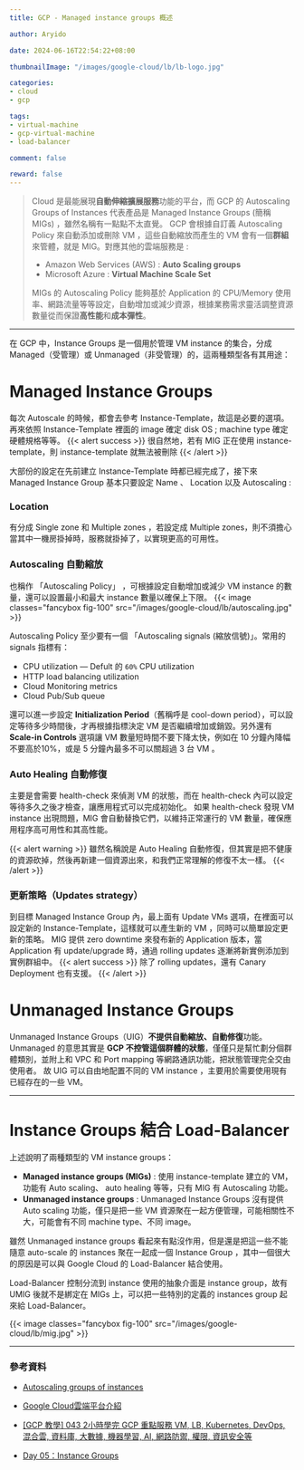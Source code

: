 ```yaml
---
title: GCP - Managed instance groups 概述

author: Aryido

date: 2024-06-16T22:54:22+08:00

thumbnailImage: "/images/google-cloud/lb/lb-logo.jpg"

categories:
- cloud
- gcp

tags:
- virtual-machine
- gcp-virtual-machine
- load-balancer

comment: false

reward: false
---
```

<!--BODY-->
> Cloud 是最能展現**自動伸縮擴展服務**功能的平台，而 GCP 的 Autoscaling Groups of Instances 代表產品是 Managed Instance Groups (簡稱 MIGs) ，雖然名稱有一點點不太直覺。 GCP 會根據自訂義 Autoscaling Policy 來自動添加或刪除 VM ，這些自動縮放而產生的 VM 會有一個**群組**來管體，就是 MIG。對應其他的雲端服務是 :
> - Amazon Web Services (AWS) : **Auto Scaling groups**
> - Microsoft Azure  : **Virtual Machine Scale Set** 
>
> MIGs 的 Autoscaling Policy 能夠基於 Application 的 CPU/Memory 使用率、網路流量等等設定，自動增加或減少資源，根據業務需求靈活調整資源數量從而保證**高性能**和**成本彈性**。
<!--more-->

---

在 GCP 中，Instance Groups 是一個用於管理 VM instance 的集合，分成 Managed（受管理）或 Unmanaged（非受管理）的，這兩種類型各有其用途：

# Managed Instance Groups

每次 Autoscale 的時候，都會去參考 Instance-Template，故這是必要的選項。再來依照 Instance-Template 裡面的 image 確定 disk OS ; machine type 確定硬體規格等等。
{{< alert success >}}
很自然地，若有 MIG 正在使用 instance-template，則 instance-template 就無法被刪除
{{< /alert >}}

大部份的設定在先前建立 Instance-Template 時都已經完成了，接下來 Managed Instance Group 基本只要設定 Name 、 Location 以及 Autoscaling :

### Location
有分成 Single zone 和 Multiple zones ，若設定成 Multiple zones，則不須擔心當其中一機房掛掉時，服務就掛掉了，以實現更高的可用性。


### Autoscaling 自動縮放
也稱作 「Autoscaling Policy」 ，可根據設定自動增加或減少 VM instance 的數量，還可以設置最小和最大 instance 數量以確保上下限。
{{< image classes="fancybox fig-100" src="/images/google-cloud/lb/autoscaling.jpg" >}}

Autoscaling Policy 至少要有一個 「Autoscaling signals (縮放信號)」。常用的 signals 指標有：
- CPU utilization  — Defult 的 `60%` CPU utilization
- HTTP load balancing utilization
- Cloud Monitoring metrics
- Cloud Pub/Sub queue 


還可以進一步設定 **Initialization Period**（舊稱呼是 cool-down period），可以設定等待多少時間後，才再根據指標決定 VM 是否繼續增加或銷毀。另外還有 **Scale-in Controls** 選項讓 VM 數量短時間不要下降太快，例如在 10 分鐘內降幅不要高於10%，或是 5 分鐘內最多不可以關超過 3 台 VM 。

### Auto Healing 自動修復 
主要是會需要 health-check 來偵測 VM 的狀態，而在 health-check 內可以設定等待多久之後才檢查，讓應用程式可以完成初始化。 如果 health-check 發現 VM instance 出現問題，MIG 會自動替換它們，以維持正常運行的 VM 數量，確保應用程序高可用性和其高性能。

{{< alert warning >}}
雖然名稱說是 Auto Healing 自動修復，但其實是把不健康的資源砍掉，然後再新建一個資源出來，和我們正常理解的修復不太一樣。
{{< /alert >}}

### 更新策略（Updates strategy）
到目標 Managed Instance Group 內，最上面有 Update VMs 選項，在裡面可以設定新的 Instance-Template，這樣就可以產生新的 VM ，同時可以簡單設定更新的策略。  MIG 提供 zero downtime 來發布新的 Application 版本，當 Application 有 update/upgrade 時，通過 rolling updates 逐漸將新實例添加到實例群組中。
{{< alert success >}}
除了 rolling updates，還有 Canary Deployment 也有支援。
{{< /alert >}}


# Unmanaged Instance Groups
Unmanaged Instance Groups（UIG）**不提供自動縮放、自動修復**功能。 Unmanaged 的意思其實是 **GCP 不控管這個群體的狀態**，僅僅只是幫忙劃分個群體類別，並附上和 VPC 和 Port mapping 等網路通訊功能，把狀態管理完全交由使用者。 故 UIG 可以自由地配置不同的 VM instance ，主要用於需要使用現有已經存在的一些 VM。

---

# Instance Groups 結合 Load-Balancer

上述說明了兩種類型的 VM instance groups：

- **Managed instance groups (MIGs)** : 使用 instance-template 建立的 VM，功能有 Auto scaling、 auto healing 等等，只有 MIG 有 Autoscaling 功能。
- **Unmanaged instance groups** : Unmanaged Instance Groups 沒有提供 Auto scaling 功能，僅只是把一些 VM 資源聚在一起方便管理，可能相關性不大，可能會有不同 machine type、不同 image。


雖然 Unmanaged instance groups 看起來有點沒作用，但是還是把這一些不能隨意 auto-scale 的 instances 聚在一起成一個 Instance Group ，其中一個很大的原因是可以與 Google Cloud 的 Load-Balancer 結合使用。 

Load-Balancer 控制分流到 instance 使用的抽象介面是 instance group，故有 UMIG 後就不是綁定在 MIGs 上，可以把一些特別的定義的 instances group 起來給 Load-Balancer。

{{< image classes="fancybox fig-100" src="/images/google-cloud/lb/mig.jpg" >}}

---

### 參考資料

- [Autoscaling groups of instances](https://cloud.google.com/compute/docs/autoscaler)

- [Google Cloud雲端平台介紹](https://jason-kao-blog.medium.com/google-cloud%E9%9B%B2%E7%AB%AF%E5%B9%B3%E5%8F%B0%E4%BB%8B%E7%B4%B9-fc3212c8359b)

- [[GCP 教學] 043 2小時學完 GCP 重點服務 VM, LB, Kubernetes, DevOps, 混合雲, 資料庫, 大數據, 機器學習, AI, 網路防禦, 權限, 資訊安全等](https://www.youtube.com/watch?v=hQE14DX4LHQ&t=134s)

- [Day 05：Instance Groups](https://ithelp.ithome.com.tw/m/articles/10315523)
